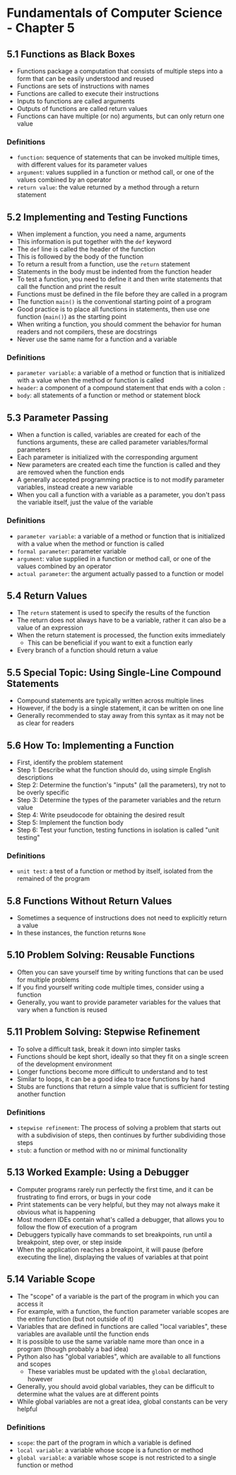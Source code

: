 # Fundamentals of Computer Science - Chapter 5

## 5.1 Functions as Black Boxes
- Functions package a computation that consists of multiple steps into a form that can be easily understood and reused
- Functions are sets of instructions with names
- Functions are called to execute their instructions
- Inputs to functions are called arguments
- Outputs of functions are called return values
- Functions can have multiple (or no) arguments, but can only return one value
### Definitions
- `function`: sequence of statements that can be invoked multiple times, with different values for its parameter values
- `argument`: values supplied in a function or method call, or one of the values combined by an operator
- `return value`: the value returned by a method through a return statement

## 5.2 Implementing and Testing Functions
- When implement a function, you need a name, arguments
- This information is put together with the `def` keyword
- The `def` line is called the header of the function
- This is followed by the body of the function
- To return a result from a function, use the `return` statement
- Statements in the body must be indented from the function header
- To test a function, you need to define it and then write statements that call the function and print the result
- Functions must be defined in the file before they are called in a program
- The function `main()` is the conventional starting point of a program
- Good practice is to place all functions in statements, then use one function (`main()`) as the starting point
- When writing a function, you should comment the behavior for human readers and not compilers, these are docstrings
- Never use the same name for a function and a variable
### Definitions
- `parameter variable`: a variable of a method or function that is initialized with a value when the method or function is called
- `header`: a component of a compound statement that ends with a colon `:`
- `body`: all statements of a function or method or statement block

## 5.3 Parameter Passing
- When a function is called, variables are created for each of the functions arguments, these are called parameter variables/formal parameters
- Each parameter is initialized with the corresponding argument
- New parameters are created each time the function is called and they are removed when the function ends
- A generally accepted programming practice is to not modify parameter variables, instead create a new variable
- When you call a function with a variable as a parameter, you don't pass the variable itself, just the value of the variable
### Definitions
- `parameter variable`: a variable of a method or function that is initialized with a value when the method or function is called
- `formal parameter`: parameter variable
- `argument`: value supplied in a function or method call, or one of the values combined by an operator
- `actual parameter`: the argument actually passed to a function or model

## 5.4 Return Values
- The `return` statement is used to specify the results of the function
- The return does not always have to be a variable, rather it can also be a value of an expression
- When the return statement is processed, the function exits immediately
  - This can be beneficial if you want to exit a function early
- Every branch of a function should return a value

## 5.5 Special Topic: Using Single-Line Compound Statements
- Compound statements are typically written across multiple lines
- However, if the body is a single statement, it can be written on one line
- Generally recommended to stay away from this syntax as it may not be as clear for readers

## 5.6 How To: Implementing a Function
- First, identify the problem statement
- Step 1: Describe what the function should do, using simple English descriptions
- Step 2: Determine the function's "inputs" (all the parameters), try not to be overly specific
- Step 3: Determine the types of the parameter variables and the return value
- Step 4: Write pseudocode for obtaining the desired result
- Step 5: Implement the function body
- Step 6: Test your function, testing functions in isolation is called "unit testing"
### Definitions
- `unit test`: a test of a function or method by itself, isolated from the remained of the program

## 5.8 Functions Without Return Values
- Sometimes a sequence of instructions does not need to explicitly return a value
- In these instances, the function returns `None`

## 5.10 Problem Solving: Reusable Functions
- Often you can save yourself time by writing functions that can be used for multiple problems
- If you find yourself writing code multiple times, consider using a function
- Generally, you want to provide parameter variables for the values that vary when a function is reused 

## 5.11 Problem Solving: Stepwise Refinement
- To solve a difficult task, break it down into simpler tasks
- Functions should be kept short, ideally so that they fit on a single screen of the development environment
- Longer functions become more difficult to understand and to test
- Similar to loops, it can be a good idea to trace functions by hand
- Stubs are functions that return a simple value that is sufficient for testing another function
### Definitions
- `stepwise refinement`: The process of solving a problem that starts out with a subdivision of steps, then continues by further subdividing those steps
- `stub`: a function or method with no or minimal functionality

## 5.13 Worked Example: Using a Debugger
- Computer programs rarely run perfectly the first time, and it can be frustrating to find errors, or bugs in your code
- Print statements can be very helpful, but they may not always make it obvious what is happening
- Most modern IDEs contain what's called a debugger, that allows you to follow the flow of execution of a program
- Debuggers typically have commands to set breakpoints, run until a breakpoint, step over, or step inside
- When the application reaches a breakpoint, it will pause (before executing the line), displaying the values of variables at that point

## 5.14 Variable Scope
- The "scope" of a variable is the part of the program in which you can access it
- For example, with a function, the function parameter variable scopes are the entire function (but not outside of it)
- Variables that are defined in functions are called "local variables", these variables are available until the function ends
- It is possible to use the same variable name more than once in a program (though probably a bad idea)
- Python also has "global variables", which are available to all functions and scopes
  - These variables must be updated with the `global` declaration, however
- Generally, you should avoid global variables, they can be difficult to determine what the values are at different points
- While global variables are not a great idea, global constants can be very helpful
### Definitions
- `scope`: the part of the program in which a variable is defined
- `local variable`: a variable whose scope is a function or method
- `global variable`: a variable whose scope is not restricted to a single function or method